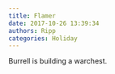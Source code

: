 ```yaml
---
title: Flamer
date: 2017-10-26 13:39:34
authors: Ripp
categories: Holiday
---
```


 Burrell is building a warchest.
